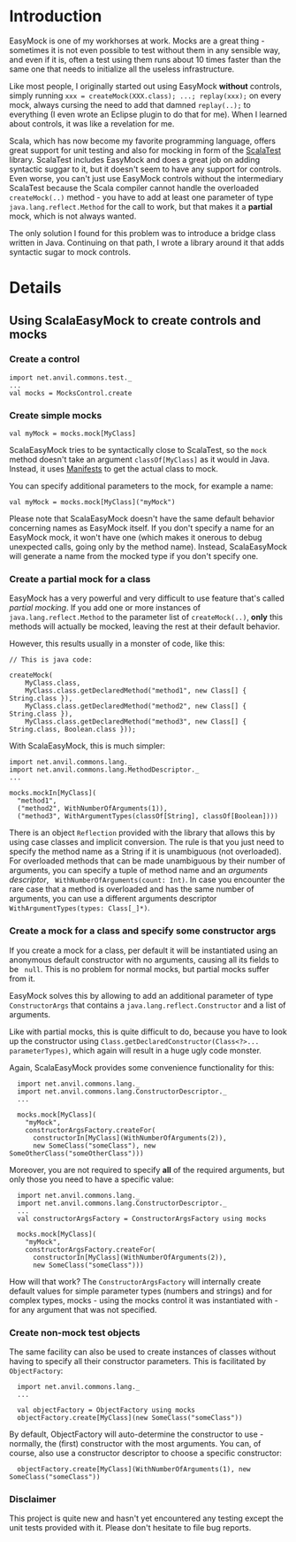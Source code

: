 # Introduction #

EasyMock is one of my workhorses at work. Mocks are a great thing - sometimes it is not even possible to test without them in any sensible way, and even if it is, often a test using them runs about 10 times faster than the same one that needs to initialize all the useless infrastructure.

Like most people, I originally started out using EasyMock **without** controls, simply running ` xxx = createMock(XXX.class); ...; replay(xxx); ` on every mock, always cursing the need to add that damned ` replay(..); ` to everything (I even wrote an Eclipse plugin to do that for me). When I learned about controls, it was like a revelation for me.

Scala, which has now become my favorite programming language, offers great support for unit testing and also for mocking in form of the [ScalaTest](http://www.scalatest.org/) library. ScalaTest includes EasyMock and does a great job on adding syntactic suggar to it, but it doesn't seem to have any support for controls. Even worse, you can't just use EasyMock controls without the intermediary ScalaTest because the Scala compiler cannot handle the overloaded ` createMock(..) ` method - you have to add at least one parameter of type ` java.lang.reflect.Method ` for the call to work, but that makes it a **partial** mock, which is not always wanted.

The only solution I found for this problem was to introduce a bridge class written in Java. Continuing on that path, I wrote a library around it that adds syntactic sugar to mock controls.

# Details #

## Using ScalaEasyMock to create controls and mocks ##

### Create a control ###

```
import net.anvil.commons.test._
...
val mocks = MocksControl.create
```

### Create simple mocks ###

```
val myMock = mocks.mock[MyClass]
```

ScalaEasyMock tries to be syntactically close to ScalaTest, so the ` mock ` method doesn't take an argument ` classOf[MyClass] ` as it would in Java. Instead, it uses [Manifests](http://www.scala-blogs.org/2008/10/manifests-reified-types.html) to get the actual class to mock.

You can specify additional parameters to the mock, for example a name:

```
val myMock = mocks.mock[MyClass]("myMock")
```

Please note that ScalaEasyMock doesn't have the same default behavior concerning names as EasyMock itself. If you don't specify a name for an EasyMock mock, it won't have one (which makes it onerous to debug unexpected calls, going only by the method name). Instead, ScalaEasyMock will generate a name from the mocked type if you don't specify one.

### Create a partial mock for a class ###

EasyMock has a very powerful and very difficult to use feature that's called _partial mocking_. If you add one or more instances of ` java.lang.reflect.Method ` to the parameter list of ` createMock(..) `, **only** this methods will actually be mocked, leaving the rest at their default behavior.

However, this results usually in a monster of code, like this:

```
// This is java code:

createMock(
    MyClass.class, 
    MyClass.class.getDeclaredMethod("method1", new Class[] { String.class }), 
    MyClass.class.getDeclaredMethod("method2", new Class[] { String.class }), 
    MyClass.class.getDeclaredMethod("method3", new Class[] { String.class, Boolean.class }));
```

With ScalaEasyMock, this is much simpler:

```
import net.anvil.commons.lang._
import net.anvil.commons.lang.MethodDescriptor._
...

mocks.mockIn[MyClass](
  "method1",
  ("method2", WithNumberOfArguments(1)), 
  ("method3", WithArgumentTypes(classOf[String], classOf[Boolean])))
```

There is an object ` Reflection ` provided with the library that allows this by using case classes and implicit conversion. The rule is that you just need to specify the method name as a String if it is unambiguous (not overloaded). For overloaded methods that can be made unambiguous by their number of arguments, you can specify a tuple of method name and an _arguments descriptor_, ` WithNumberOfArguments(count: Int)`. In case you encounter the rare case that a method is overloaded and has the same number of arguments, you can use a different arguments descriptor ` WithArgumentTypes(types: Class[_]*) `.

### Create a mock for a class and specify some constructor args ###

If you create a mock for a class, per default it will be instantiated using an anonymous default constructor with no arguments, causing all its fields to be ` null`. This is no problem for normal mocks, but partial mocks suffer from it.

EasyMock solves this by allowing to add an additional parameter of type ` ConstructorArgs ` that contains a ` java.lang.reflect.Constructor ` and a list of arguments.

Like with partial mocks, this is quite difficult to do, because you have to look up the constructor using ` Class.getDeclaredConstructor(Class<?>... parameterTypes) `, which again will result in a huge ugly code monster.

Again, ScalaEasyMock provides some convenience functionality for this:

```
  import net.anvil.commons.lang._
  import net.anvil.commons.lang.ConstructorDescriptor._
  ...

  mocks.mock[MyClass](
    "myMock", 
    constructorArgsFactory.createFor(
      constructorIn[MyClass](WithNumberOfArguments(2)), 
      new SomeClass("someClass"), new SomeOtherClass("someOtherClass")))
```

Moreover, you are not required to specify **all** of the required arguments, but only those you need to have a specific value:

```
  import net.anvil.commons.lang._
  import net.anvil.commons.lang.ConstructorDescriptor._
  ...
  val constructorArgsFactory = ConstructorArgsFactory using mocks

  mocks.mock[MyClass](
    "myMock", 
    constructorArgsFactory.createFor(
      constructorIn[MyClass](WithNumberOfArguments(2)), 
      new SomeClass("someClass")))
```

How will that work? The ` ConstructorArgsFactory ` will internally create default values for simple parameter types (numbers and strings) and for complex types, mocks - using the mocks control it was instantiated with - for any argument that was not specified.

### Create non-mock test objects ###

The same facility can also be used to create instances of classes without having to specify all their constructor parameters. This is facilitated by ` ObjectFactory `:

```
  import net.anvil.commons.lang._
  ...

  val objectFactory = ObjectFactory using mocks
  objectFactory.create[MyClass](new SomeClass("someClass"))
```

By default, ObjectFactory will auto-determine the constructor to use - normally, the (first) constructor with the most arguments. You can, of course, also use a constructor descriptor to choose a specific constructor:

```
  objectFactory.create[MyClass](WithNumberOfArguments(1), new SomeClass("someClass"))
```

### Disclaimer ###

This project is quite new and hasn't yet encountered any testing except the unit tests provided with it. Please don't hesitate to file bug reports.
